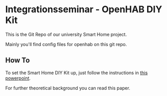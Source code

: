# Integrationsseminar - OpenHAB DIY Kit

This is the Git Repo of our university Smart Home project.

Mainly you'll find config files for openhab on this git repo.


## How To

To set the Smart Home DIY Kit up, just follow the instructions in [this powerpoint](DIY-Kit-Anleitung.pptx).


For further theoretical background you can read this paper.
